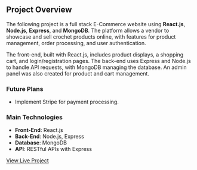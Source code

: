 ## Project Overview

The following project is a full stack E-Commerce website using **React.js**, **Node.js**, **Express**, and **MongoDB**. The platform allows a vendor to showcase and sell crochet products online, with features for product management, order processing, and user authentication.

The front-end, built with React.js, includes product displays, a shopping cart, and login/registration pages. The back-end uses Express and Node.js to handle API requests, with MongoDB managing the database. An admin panel was also created for product and cart management.

### Future Plans
- Implement Stripe for payment processing.

### Main Technologies
- **Front-End**: React.js
- **Back-End**: Node.js, Express
- **Database**: MongoDB
- **API**: RESTful APIs with Express


[View Live Project]([https://example.com](https://e-commerce-project-frontend-ehmd.onrender.com))
